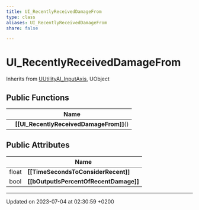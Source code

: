 ```yaml
---
title: UI_RecentlyReceivedDamageFrom
type: class
aliases: UI_RecentlyReceivedDamageFrom
share: false

---
```


# UI_RecentlyReceivedDamageFrom





Inherits from [UUtilityAI_InputAxis](/docs/SDK/Source/Classes/classUUtilityAI__InputAxis.md), UObject

## Public Functions

|                | Name           |
| -------------- | -------------- |
| | **[[UI_RecentlyReceivedDamageFrom]]**() |

## Public Attributes

|                | Name           |
| -------------- | -------------- |
| float | **[[TimeSecondsToConsiderRecent]]**  |
| bool | **[[bOutputIsPercentOfRecentDamage]]**  |

-------------------------------

Updated on 2023-07-04 at 02:30:59 +0200